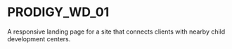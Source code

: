 # PRODIGY_WD_01
A responsive landing page for a site that connects clients with nearby child development centers.
